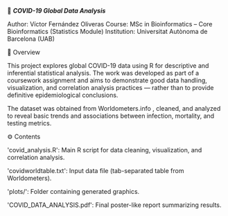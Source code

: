 🦠 ***COVID-19 Global Data Analysis***

Author: Víctor Fernández Oliveras
Course: MSc in Bioinformatics – Core Bioinformatics (Statistics Module)
Institution: Universitat Autònoma de Barcelona (UAB)

📘 Overview

This project explores global COVID-19 data using R for descriptive and inferential statistical analysis.
The work was developed as part of a coursework assignment and aims to demonstrate good data handling, visualization, and correlation analysis practices — rather than to provide definitive epidemiological conclusions.

The dataset was obtained from Worldometers.info
, cleaned, and analyzed to reveal basic trends and associations between infection, mortality, and testing metrics.

⚙️ Contents

'covid_analysis.R': Main R script for data cleaning, visualization, and correlation analysis.

'covidworldtable.txt': Input data file (tab-separated table from Worldometers).

'plots/': Folder containing generated graphics.

'COVID_DATA_ANALYSIS.pdf': Final poster-like report summarizing results.
